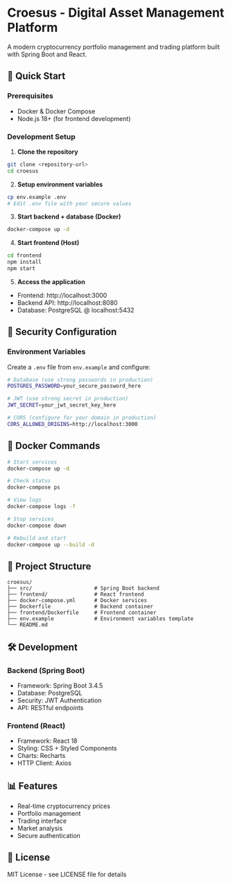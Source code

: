 # Croesus - Digital Asset Management Platform

A modern cryptocurrency portfolio management and trading platform built with Spring Boot and React.

## 🚀 Quick Start

### Prerequisites
- Docker & Docker Compose
- Node.js 18+ (for frontend development)

### Development Setup

1. **Clone the repository**
```bash
git clone <repository-url>
cd croesus
```

2. **Setup environment variables**
```bash
cp env.example .env
# Edit .env file with your secure values
```

3. **Start backend + database (Docker)**
```bash
docker-compose up -d
```

4. **Start frontend (Host)**
```bash
cd frontend
npm install
npm start
```

5. **Access the application**
- Frontend: http://localhost:3000
- Backend API: http://localhost:8080
- Database: PostgreSQL @ localhost:5432

## 🔐 Security Configuration

### Environment Variables

Create a `.env` file from `env.example` and configure:

```bash
# Database (use strong passwords in production)
POSTGRES_PASSWORD=your_secure_password_here

# JWT (use strong secret in production)
JWT_SECRET=your_jwt_secret_key_here

# CORS (configure for your domain in production)
CORS_ALLOWED_ORIGINS=http://localhost:3000
```

## 🐳 Docker Commands

```bash
# Start services
docker-compose up -d

# Check status
docker-compose ps

# View logs
docker-compose logs -f

# Stop services
docker-compose down

# Rebuild and start
docker-compose up --build -d
```

## 📁 Project Structure

```
croesus/
├── src/                    # Spring Boot backend
├── frontend/               # React frontend
├── docker-compose.yml      # Docker services
├── Dockerfile              # Backend container
├── frontend/Dockerfile     # Frontend container
├── env.example             # Environment variables template
└── README.md
```

## 🛠️ Development

### Backend (Spring Boot)
- Framework: Spring Boot 3.4.5
- Database: PostgreSQL
- Security: JWT Authentication
- API: RESTful endpoints

### Frontend (React)
- Framework: React 18
- Styling: CSS + Styled Components
- Charts: Recharts
- HTTP Client: Axios

## 📊 Features

- Real-time cryptocurrency prices
- Portfolio management
- Trading interface
- Market analysis
- Secure authentication

## 📄 License

MIT License - see LICENSE file for details 